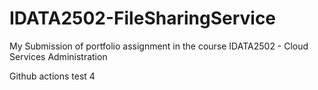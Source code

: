 # IDATA2502-FileSharingService
My Submission of portfolio assignment in the course IDATA2502 - Cloud Services Administration

Github actions test 4